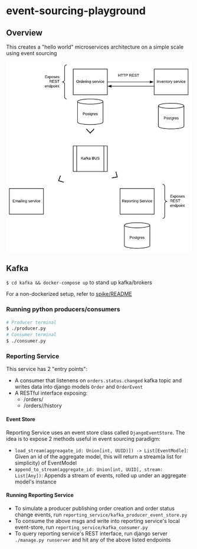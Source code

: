 # event-sourcing-playground
## Overview
This creates a "hello world" microservices architecture on a simple scale using event sourcing

![Architecture](event_sourcing_playgound_arch.jpeg)

## Kafka
`$ cd kafka && docker-compose up` to stand up kafka/brokers

For a non-dockerized setup, refer to [spike/README](./spike/README.md)

### Running python producers/consumers
```bash
# Producer terminal
$ ./producer.py
# Consumer terminal
$ ./consumer.py
```  

### Reporting Service
This service has 2 "entry points":
* A consumer that listenens on `orders.status.changed` kafka topic and writes data into 
django models `Order` and `OrderEvent`
* A RESTful interface exposing:
    * /orders/<id>
    * /orders/<id>/history

#### Event Store
Reporting Service uses an event store class called `DjangoEventStore`. The idea is to expose
2 methods useful in event sourcing paradigm:
* `load_stream(aggreagate_id: Union[int, UUID)]) -> List[EventModle]`: Given an id of the
aggregate model, this will return a stream(a list for simplicity) of EventModel
* `append_to_stream(aggregate_id: Union[int, UUID], stream: List[Any])`: Appends a stream of 
events, rolled up under an aggregate model's instance 

#### Running Reporting Service
* To simulate a producer publishing order creation and order status change events, run
`reporting_service/kafka_producer_event_store.py`
* To consume the above msgs and write into reporting service's local event-store, run
`reporting_service/kafka_consumer.py`
* To query reporting service's REST interface, run django server
`./manage.py runserver` and hit any of the above listed endpoints
